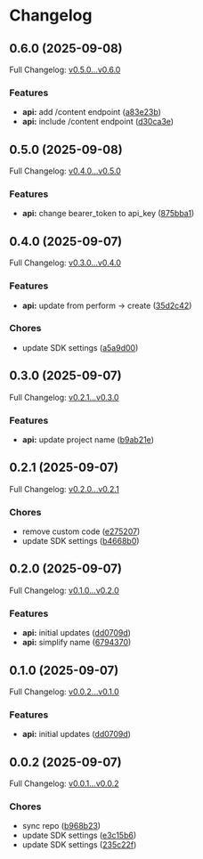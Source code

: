 # Changelog

## 0.6.0 (2025-09-08)

Full Changelog: [v0.5.0...v0.6.0](https://github.com/ppl-ai/perplexity-py/compare/v0.5.0...v0.6.0)

### Features

* **api:** add /content endpoint ([a83e23b](https://github.com/ppl-ai/perplexity-py/commit/a83e23bbcacc8b80748ccf512f3a287ed6011a37))
* **api:** include /content endpoint ([d30ca3e](https://github.com/ppl-ai/perplexity-py/commit/d30ca3e3697f8fd5e17f00762ab2a89ea4d5814f))

## 0.5.0 (2025-09-08)

Full Changelog: [v0.4.0...v0.5.0](https://github.com/ppl-ai/perplexity-py/compare/v0.4.0...v0.5.0)

### Features

* **api:** change bearer_token to api_key ([875bba1](https://github.com/ppl-ai/perplexity-py/commit/875bba126072093d572f00818746b0637a1a56a6))

## 0.4.0 (2025-09-07)

Full Changelog: [v0.3.0...v0.4.0](https://github.com/ppl-ai/perplexity-py/compare/v0.3.0...v0.4.0)

### Features

* **api:** update from perform -&gt; create ([35d2c42](https://github.com/ppl-ai/perplexity-py/commit/35d2c42567e59d53b37be7d4699f80755c09ca30))


### Chores

* update SDK settings ([a5a9d00](https://github.com/ppl-ai/perplexity-py/commit/a5a9d0009d07b48cf9b5f4521705acdb6878c904))

## 0.3.0 (2025-09-07)

Full Changelog: [v0.2.1...v0.3.0](https://github.com/ppl-ai/perplexity-py/compare/v0.2.1...v0.3.0)

### Features

* **api:** update project name ([b9ab21e](https://github.com/ppl-ai/perplexity-py/commit/b9ab21e669afb28c61908dc222cc5a94ec1d6b8e))

## 0.2.1 (2025-09-07)

Full Changelog: [v0.2.0...v0.2.1](https://github.com/ppl-ai/perplexity-py/compare/v0.2.0...v0.2.1)

### Chores

* remove custom code ([e275207](https://github.com/ppl-ai/perplexity-py/commit/e27520747d07452162ae76fddcc7064d3d7f4631))
* update SDK settings ([b4668b0](https://github.com/ppl-ai/perplexity-py/commit/b4668b0ab36992c7e097f4e134a8eb36a2de7395))

## 0.2.0 (2025-09-07)

Full Changelog: [v0.1.0...v0.2.0](https://github.com/ppl-ai/perplexity-py/compare/v0.1.0...v0.2.0)

### Features

* **api:** initial updates ([dd0709d](https://github.com/ppl-ai/perplexity-py/commit/dd0709dcc9775ae935a6dad72bc826d2a61dd740))
* **api:** simplify name ([6794370](https://github.com/ppl-ai/perplexity-py/commit/679437027a8d0f3d930902d3410e366cd392beb8))

## 0.1.0 (2025-09-07)

Full Changelog: [v0.0.2...v0.1.0](https://github.com/ppl-ai/perplexity-py/compare/v0.0.2...v0.1.0)

### Features

* **api:** initial updates ([dd0709d](https://github.com/ppl-ai/perplexity-py/commit/dd0709dcc9775ae935a6dad72bc826d2a61dd740))

## 0.0.2 (2025-09-07)

Full Changelog: [v0.0.1...v0.0.2](https://github.com/ppl-ai/perplexity-py/compare/v0.0.1...v0.0.2)

### Chores

* sync repo ([b968b23](https://github.com/ppl-ai/perplexity-py/commit/b968b23fc9d25d7cd9e84d2796e33a3f56c60656))
* update SDK settings ([e3c15b6](https://github.com/ppl-ai/perplexity-py/commit/e3c15b6ab6392d0f7605c7ba7666cec2eb405f23))
* update SDK settings ([235c22f](https://github.com/ppl-ai/perplexity-py/commit/235c22f4bdd73b3dd5657bd1caadef4bac172fbe))
